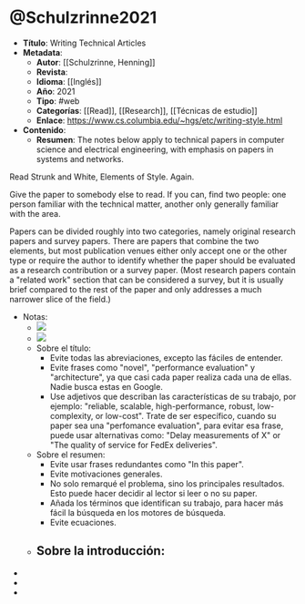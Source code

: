 # @Schulzrinne2021

- **Título**: Writing Technical Articles
- **Metadata**:
	- **Autor**:  [[Schulzrinne, Henning]]
	- **Revista**:
	- **Idioma**: [[Inglés]]
	- **Año**: 2021
	- **Tipo**: #web
	- **Categorías**: [[Read]], [[Research]], [[Técnicas de estudio]]
	- **Enlace**: https://www.cs.columbia.edu/~hgs/etc/writing-style.html
- **Contenido**:
	- **Resumen**: The notes below apply to technical papers in computer science and electrical engineering, with emphasis on papers in systems and networks.
 
Read Strunk and White, Elements of Style. Again.

Give the paper to somebody else to read. If you can, find two people: one person familiar with the technical matter, another only generally familiar with the area.

Papers can be divided roughly into two categories, namely original research papers and survey papers. There are papers that combine the two elements, but most publication venues either only accept one or the other type or require the author to identify whether the paper should be evaluated as a research contribution or a survey paper. (Most research papers contain a "related work" section that can be considered a survey, but it is usually brief compared to the rest of the paper and only addresses a much narrower slice of the field.)
- Notas:
	- ![](https://hypernotes.zenkit.com/api/v1/lists/2362182/files/QIOyZdmJT)
	- ![](https://hypernotes.zenkit.com/api/v1/lists/2362182/files/cB1uhwAZC)
	- Sobre el título:
		- Evite todas las abreviaciones, excepto las fáciles de entender.
		- Evite frases como "novel", "performance evaluation" y "architecture", ya que casi cada paper realiza cada una de ellas. Nadie busca estas en  Google.
		- Use adjetivos que describan las características de su trabajo, por ejemplo: "reliable, scalable, high-performance, robust, low-complexity, or low-cost". Trate de ser específico, cuando su paper sea una "perfomance evaluation", para evitar esa frase, puede usar alternativas como: "Delay measurements of X" or "The quality of service for FedEx deliveries".
	- Sobre el resumen:
		- Evite usar frases redundantes como "In this paper".
		- Evite motivaciones generales.
		- No solo remarqué el problema, sino los principales resultados. Esto puede hacer decidir al lector si leer o no su paper.
		- Añada los términos que identifican su trabajo, para hacer más fácil la búsqueda en los motores de búsqueda.
		- Evite ecuaciones.
	- Sobre la introducción:
		- 
- 
- 
- 
